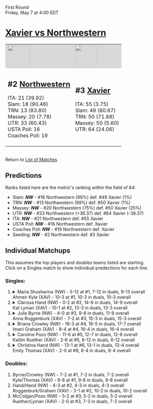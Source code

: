 First Round  
Friday, May 7 at 4:00 EDT
# [Xavier vs Northwestern](https://www.ncaa.com/game/5833673) 

<table>  
<tr style="background-color: #d9d9d9 !important"><td><a href="#"><img src="https://www.ncaa.com/sites/default/files/images/logos/schools/n/northwestern.70.png" width="70" height="70" /></a></td><td><a href="#"><img src="https://www.ncaa.com/sites/default/files/images/logos/schools/x/xavier.70.png" width="70" height="70" /></a></td></tr>
<tr><td>  

<h2>#2 <a href="#">Northwestern</a></h2>  
ITA: 21 (39.92)<br>  
Slam: 18 (90.46)<br>  
TRN: 13 (83.80)<br>  
Massey: 20 (7.78)<br>  
UTR: 33 (60.43)<br>  
USTA Poll: 16<br>  
Coaches Poll: 19<br>  
<br>  

</td><td>  

<h2>#3 <a href="#">Xavier</a></h2>  
ITA: 55 (3.75)<br>  
Slam: 49 (80.67)<br>  
TRN: 50 (71.88)<br>  
Massey: 50 (5.60)<br>  
UTR: 64 (24.06)<br>  
<br>  

</td></tr></table>  


<br>Return to [List of Matches](../index.md)  

## Predictions  

Ranks listed here are the metric's ranking within the field of 64:  
- Slam: ***NW*** - #18 Northwestern (99%) def. #49 Xavier (1%)  
- TRN: ***NW*** - #13 Northwestern (99%) def. #50 Xavier (1%)  
- Massey: ***NW*** - #20 Northwestern (75%) def. #50 Xavier (25%)  
- UTR: ***NW*** - #33 Northwestern (+36.37) def. #64 Xavier (-36.37)  
- ITA: ***NW*** - #21 Northwestern def. #55 Xavier  
- USTA Poll: ***NW*** - #16 Northwestern def. Xavier  
- Coaches Poll: ***NW*** - #19 Northwestern def. Xavier  
- Seeding: ***NW*** - #2 Northwestern def. #3 Xavier  

## Individual Matchups  
This assumes the top players and doubles teams listed are starting.  
Click on a Singles match to show individual predections for each line.  
### Singles:  

<ol>
<li><details><summary markdown="span">
Maria Shusharina (NW) - 5-12 at #1, 7-12 in duals, 9-13 overall<br>Ahmeir Kyle (XAV) - 10-3 at #1, 10-3 in duals, 10-3 overall
</summary><h4>Predictions</h4><ul>
<li>Slam: <b><i>VT</i></b> - #30 Virginia Tech (56%) def. #35 Texas Tech (44%)</li>  
</ul></details></li>
<li><details><summary markdown="span">
Clarissa Hand (NW) - 0-2 at #2, 14-6 in duals, 14-9 overall<br>Kat Lyman (XAV) - 10-1 at #2, 13-3 in duals, 13-3 overall
</summary><h4>Predictions</h4><ul>
<li>Slam: <b><i>VT</i></b> - #30 Virginia Tech (56%) def. #35 Texas Tech (44%)</li>  
</ul></details></li>
<li><details><summary markdown="span">
Julie Byrne (NW) - 4-0 at #3, 9-8 in duals, 11-9 overall<br>Anna Roggenburk (XAV) - 7-2 at #3, 15-3 in duals, 15-3 overall
</summary><h4>Predictions</h4><ul>
<li>Slam: <b><i>VT</i></b> - #30 Virginia Tech (56%) def. #35 Texas Tech (44%)</li>  
</ul></details></li>
<li><details><summary markdown="span">
Briana Crowley (NW) - 16-3 at #4, 16-5 in duals, 17-7 overall<br>Imani Graham (XAV) - 8-4 at #4, 16-4 in duals, 16-4 overall
</summary><h4>Predictions</h4><ul>
<li>Slam: <b><i>VT</i></b> - #30 Virginia Tech (56%) def. #35 Texas Tech (44%)</li>  
</ul></details></li>
<li><details><summary markdown="span">
Caroline Pozo (NW) - 11-6 at #5, 12-7 in duals, 12-8 overall<br>Kaitlin Ruether (XAV) - 2-6 at #5, 6-12 in duals, 6-12 overall
</summary><h4>Predictions</h4><ul>
<li>Slam: <b><i>VT</i></b> - #30 Virginia Tech (56%) def. #35 Texas Tech (44%)</li>  
</ul></details></li>
<li><details><summary markdown="span">
Christina Hand (NW) - 13-1 at #6, 13-1 in duals, 13-4 overall<br>Emily Thomas (XAV) - 2-0 at #6, 8-4 in duals, 8-4 overall
</summary><h4>Predictions</h4><ul>
<li>Slam: <b><i>VT</i></b> - #30 Virginia Tech (56%) def. #35 Texas Tech (44%)</li>  
</ul></details></li>
</ol>

### Doubles:  
1. Byrne/Crowley (NW) - 7-2 at #1, 7-2 in duals, 7-2 overall  
   Kyle/Thomas (XAV) - 9-8 at #1, 9-8 in duals, 9-8 overall
2. Hand/Hand (NW) - 4-3 at #2, 4-3 in duals, 4-3 overall  
   Roggenburk/Graham (XAV) - 3-1 at #2, 10-2 in duals, 10-2 overall
3. McColgan/Pozo (NW) - 5-2 at #3, 5-2 in duals, 5-2 overall  
   Ruether/Lyman (XAV) - 2-0 at #3, 7-3 in duals, 7-3 overall